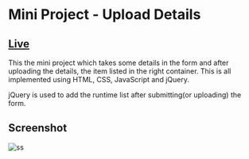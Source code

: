 # Mini Project - Upload Details

## [Live](https://pureshwargonekar.github.io/Upload-Details/)

This the mini project which takes some details in the form and after uploading the details, the item listed in the right container. This is all implemented using HTML, CSS, JavaScript and jQuery.

jQuery is used to add the runtime list after submitting(or uploading) the form.

## Screenshot
![ss](https://github.com/PureshwarGonekar/Upload-Details/assets/88015818/b30b7ef3-8cb6-44eb-83c5-93a91326d372)
